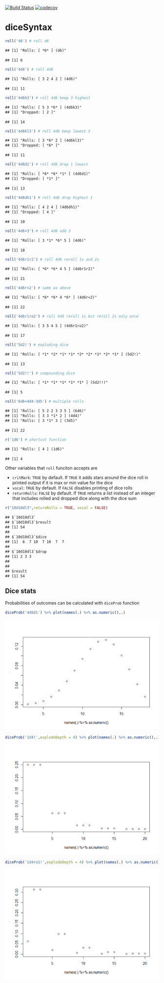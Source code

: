 
[![Build
Status](https://travis-ci.org/oganm/diceSyntax.svg?branch=master)](https://travis-ci.org/oganm/diceSyntax)
[![codecov](https://codecov.io/gh/oganm/diceSyntax/branch/master/graph/badge.svg)](https://codecov.io/gh/oganm/diceSyntax)

# diceSyntax

``` r
roll('d6') # roll d6
```

    ## [1] "Rolls: [ *6* ] (d6)"

    ## [1] 6

``` r
roll('4d6') # roll 4d6
```

    ## [1] "Rolls: [ 3 2 4 2 ] (4d6)"

    ## [1] 11

``` r
roll('4d6k3') # roll 4d6 keep 3 highest
```

    ## [1] "Rolls: [ 5 3 *6* ] (4d6k3)"
    ## [1] "Dropped: [ 2 ]"

    ## [1] 14

``` r
roll('4d6kl3') # roll 4d6 keep lowest 3
```

    ## [1] "Rolls: [ 3 *6* 2 ] (4d6kl3)"
    ## [1] "Dropped: [ *6* ]"

    ## [1] 11

``` r
roll('4d6d1') # roll 4d6 drop 1 lowest
```

    ## [1] "Rolls: [ *6* *6* *1* ] (4d6d1)"
    ## [1] "Dropped: [ *1* ]"

    ## [1] 13

``` r
roll('4d6dh1') # roll 4d6 drop highest 1
```

    ## [1] "Rolls: [ 4 2 4 ] (4d6dh1)"
    ## [1] "Dropped: [ 4 ]"

    ## [1] 10

``` r
roll('4d6+3') # roll 4d6 add 3
```

    ## [1] "Rolls: [ 3 *1* *6* 5 ] (4d6)"

    ## [1] 18

``` r
roll('4d6r1r2') # roll 4d6 reroll 1s and 2s
```

    ## [1] "Rolls: [ *6* *6* 4 5 ] (4d6r1r2)"

    ## [1] 21

``` r
roll('4d6r<2') # same as above
```

    ## [1] "Rolls: [ *6* *6* 4 *6* ] (4d6r<2)"

    ## [1] 22

``` r
roll('4d6r1ro2') # roll 4d6 reroll 1s but reroll 2s only once
```

    ## [1] "Rolls: [ 3 5 4 5 ] (4d6r1ro2)"

    ## [1] 17

``` r
roll('5d2!') # exploding dice
```

    ## [1] "Rolls: [ *1* *2* *1* *1* *2* *2* *1* *2* *1* ] (5d2!)"

    ## [1] 13

``` r
roll('5d2!!') # compounding dice
```

    ## [1] "Rolls: [ *1* *1* *1* *1* *1* ] (5d2!!)"

    ## [1] 5

``` r
roll('6d6+4d4-3d5') # multiple rolls
```

    ## [1] "Rolls: [ 5 2 2 3 3 5 ] (6d6)"
    ## [1] "Rolls: [ 3 3 *1* 2 ] (4d4)"
    ## [1] "Rolls: [ 3 *1* 3 ] (3d5)"

    ## [1] 22

``` r
r('1d6') # shortcut function
```

    ## [1] "Rolls: [ 4 ] (1d6)"

    ## [1] 4

Other variables that `roll` funciton accepts are

  - `critMark`: `TRUE` by default. If `TRUE` it adds stars around the
    dice roll in printed output if it is max or min value for the dice
  - `vocal`: `TRUE` by default. If `FALSE` disables printing of dice
    rolls
  - `returnRolls`: `FALSE` by default. If `TRUE` returns a list instead
    of an integer that includes rolled and dropped dice along with the
    dice sum

<!-- end list -->

``` r
r("10d10dl3",returnRolls = TRUE, vocal = FALSE)
```

    ## $`10d10dl3`
    ## $`10d10dl3`$result
    ## [1] 54
    ## 
    ## $`10d10dl3`$dice
    ## [1]  6  7 10  7 10  7  7
    ## 
    ## $`10d10dl3`$drop
    ## [1] 2 3 3
    ## 
    ## 
    ## $result
    ## [1] 54

## Dice stats

Probabilities of outcomes can be calculated with `diceProb` function

``` r
diceProb('4d6d1') %>% plot(names(.) %>% as.numeric(),.)
```

![](README_files/figure-gfm/unnamed-chunk-3-1.png)<!-- -->

``` r
diceProb('1d4!',explodeDepth = 4) %>% plot(names(.) %>% as.numeric(),.)
```

![](README_files/figure-gfm/unnamed-chunk-3-2.png)<!-- -->

``` r
diceProb('1d4ro1!',explodeDepth = 4) %>% plot(names(.) %>% as.numeric(),.)
```

![](README_files/figure-gfm/unnamed-chunk-3-3.png)<!-- -->
